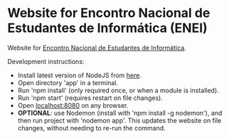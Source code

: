 # Website for Encontro Nacional de Estudantes de Informática (ENEI)
Website for [Encontro Nacional de Estudantes de Informática](https://www.enei.pt).

Development instructions:
- Install latest version of NodeJS from [here](https://nodejs.org/en/).
- Open directory 'app' in a terminal.
- Run 'npm install' (only required once, or when a module is installed).
- Run 'npm start' (requires restart on file changes).
- Open [localhost:8080](http://localhost:8080) on any browser.
- **OPTIONAL**: use Nodemon (install with 'npm install -g nodemon'), and then run project with 'nodemon app'. This updates the website on file changes, without needing to re-run the command.
